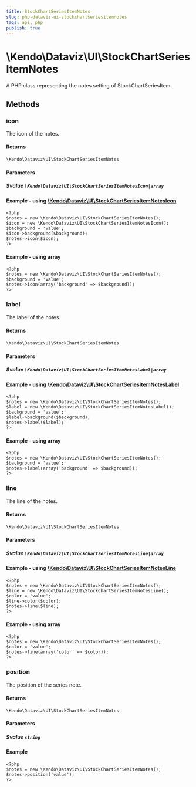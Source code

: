 ```yaml
---
title: StockChartSeriesItemNotes
slug: php-dataviz-ui-stockchartseriesitemnotes
tags: api, php
publish: true
---
```


# \Kendo\Dataviz\UI\StockChartSeriesItemNotes

A PHP class representing the notes setting of StockChartSeriesItem.


## Methods

### icon

The icon of the notes.

#### Returns
`\Kendo\Dataviz\UI\StockChartSeriesItemNotes`

#### Parameters

##### $value `\Kendo\Dataviz\UI\StockChartSeriesItemNotesIcon|array`


#### Example - using [\Kendo\Dataviz\UI\StockChartSeriesItemNotesIcon](/api/wrappers/php/Kendo/Dataviz/UI/StockChartSeriesItemNotesIcon)
    <?php
    $notes = new \Kendo\Dataviz\UI\StockChartSeriesItemNotes();
    $icon = new \Kendo\Dataviz\UI\StockChartSeriesItemNotesIcon();
    $background = 'value';
    $icon->background($background);
    $notes->icon($icon);
    ?>

#### Example - using array

    <?php
    $notes = new \Kendo\Dataviz\UI\StockChartSeriesItemNotes();
    $background = 'value';
    $notes->icon(array('background' => $background));
    ?>

### label

The label of the notes.

#### Returns
`\Kendo\Dataviz\UI\StockChartSeriesItemNotes`

#### Parameters

##### $value `\Kendo\Dataviz\UI\StockChartSeriesItemNotesLabel|array`


#### Example - using [\Kendo\Dataviz\UI\StockChartSeriesItemNotesLabel](/api/wrappers/php/Kendo/Dataviz/UI/StockChartSeriesItemNotesLabel)
    <?php
    $notes = new \Kendo\Dataviz\UI\StockChartSeriesItemNotes();
    $label = new \Kendo\Dataviz\UI\StockChartSeriesItemNotesLabel();
    $background = 'value';
    $label->background($background);
    $notes->label($label);
    ?>

#### Example - using array

    <?php
    $notes = new \Kendo\Dataviz\UI\StockChartSeriesItemNotes();
    $background = 'value';
    $notes->label(array('background' => $background));
    ?>

### line

The line of the notes.

#### Returns
`\Kendo\Dataviz\UI\StockChartSeriesItemNotes`

#### Parameters

##### $value `\Kendo\Dataviz\UI\StockChartSeriesItemNotesLine|array`


#### Example - using [\Kendo\Dataviz\UI\StockChartSeriesItemNotesLine](/api/wrappers/php/Kendo/Dataviz/UI/StockChartSeriesItemNotesLine)
    <?php
    $notes = new \Kendo\Dataviz\UI\StockChartSeriesItemNotes();
    $line = new \Kendo\Dataviz\UI\StockChartSeriesItemNotesLine();
    $color = 'value';
    $line->color($color);
    $notes->line($line);
    ?>

#### Example - using array

    <?php
    $notes = new \Kendo\Dataviz\UI\StockChartSeriesItemNotes();
    $color = 'value';
    $notes->line(array('color' => $color));
    ?>

### position
The position of the series note.

#### Returns
`\Kendo\Dataviz\UI\StockChartSeriesItemNotes`

#### Parameters

##### $value `string`



#### Example 
    <?php
    $notes = new \Kendo\Dataviz\UI\StockChartSeriesItemNotes();
    $notes->position('value');
    ?>

 
